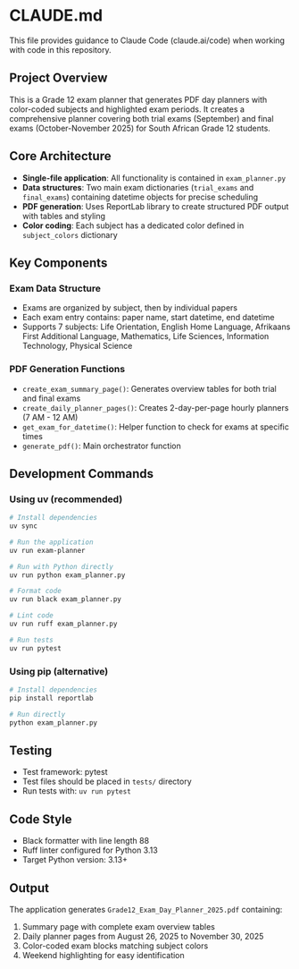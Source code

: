 # CLAUDE.md

This file provides guidance to Claude Code (claude.ai/code) when working with code in this repository.

## Project Overview

This is a Grade 12 exam planner that generates PDF day planners with color-coded subjects and highlighted exam periods. It creates a comprehensive planner covering both trial exams (September) and final exams (October-November 2025) for South African Grade 12 students.

## Core Architecture

- **Single-file application**: All functionality is contained in `exam_planner.py`
- **Data structures**: Two main exam dictionaries (`trial_exams` and `final_exams`) containing datetime objects for precise scheduling
- **PDF generation**: Uses ReportLab library to create structured PDF output with tables and styling
- **Color coding**: Each subject has a dedicated color defined in `subject_colors` dictionary

## Key Components

### Exam Data Structure
- Exams are organized by subject, then by individual papers
- Each exam entry contains: paper name, start datetime, end datetime
- Supports 7 subjects: Life Orientation, English Home Language, Afrikaans First Additional Language, Mathematics, Life Sciences, Information Technology, Physical Science

### PDF Generation Functions
- `create_exam_summary_page()`: Generates overview tables for both trial and final exams
- `create_daily_planner_pages()`: Creates 2-day-per-page hourly planners (7 AM - 12 AM)
- `get_exam_for_datetime()`: Helper function to check for exams at specific times
- `generate_pdf()`: Main orchestrator function

## Development Commands

### Using uv (recommended)
```bash
# Install dependencies
uv sync

# Run the application
uv run exam-planner

# Run with Python directly
uv run python exam_planner.py

# Format code
uv run black exam_planner.py

# Lint code
uv run ruff exam_planner.py

# Run tests
uv run pytest
```

### Using pip (alternative)
```bash
# Install dependencies
pip install reportlab

# Run directly
python exam_planner.py
```

## Testing
- Test framework: pytest
- Test files should be placed in `tests/` directory
- Run tests with: `uv run pytest`

## Code Style
- Black formatter with line length 88
- Ruff linter configured for Python 3.13
- Target Python version: 3.13+

## Output
The application generates `Grade12_Exam_Day_Planner_2025.pdf` containing:
1. Summary page with complete exam overview tables
2. Daily planner pages from August 26, 2025 to November 30, 2025
3. Color-coded exam blocks matching subject colors
4. Weekend highlighting for easy identification